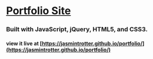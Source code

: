 # [Portfolio Site](https://jasmintrotter.github.io/portfolio/)

### Built with JavaScript, jQuery, HTML5, and CSS3.

#### view it live at [https://jasmintrotter.github.io/portfolio/](https://jasmintrotter.github.io/portfolio/)
